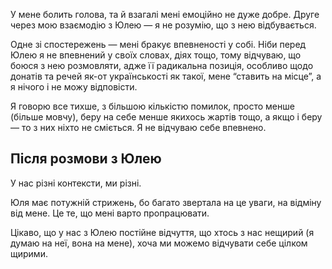 У мене болить голова, та й взагалі мені емоційно не дуже добре. Друге через мою взаємодію з Юлею — я не розумію, що з нею відбувається.

Одне зі спостережень — мені бракує впевненості у собі. Ніби перед Юлею я не впевнений у своїх словах, діях тощо, тому відчуваю, що боюся з нею розмовляти, адже її радикальна позиція, особливо щодо донатів та речей як-от українськості як такої, мене “ставить на місце”, а я нічого і не можу відповісти.

Я говорю все тихше, з більшою кількістю помилок, просто менше (більше мовчу), беру на себе менше якихось жартів тощо, а якщо і беру — то з них ніхто не сміється. Я не відчуваю себе впевнено.
## Після розмови з Юлею
У нас різні контексти, ми різні.

Юля має потужній стрижень, бо багато звертала на це уваги, на відміну від мене. Це те, що мені варто пропрацювати.

Цікаво, що у нас з Юлею постійне відчуття, що хтось з нас нещирий (я думаю на неї, вона на мене), хоча ми можемо відчувати себе цілком щирими.

